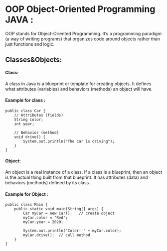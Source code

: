 # OOP Object-Oriented Programming JAVA :

OOP stands for Object-Oriented Programming.
It’s a programming paradigm (a way of writing programs) that organizes code around objects rather than just functions and logic.

## Classes&Objects:

#### Class:

A class in Java is a blueprint or template for creating objects.
It defines what attributes (variables) and behaviors (methods) an object will have.

#### Example for class :
```text
public class Car {
    // Attributes (fields)
    String color;
    int year;

    // Behavior (method)
    void drive() {
        System.out.println("The car is driving");
    }
}
```
#### Object:

An object is a real instance of a class.
If a class is a blueprint, then an object is the actual thing built from that blueprint.
It has attributes (data) and behaviors (methods) defined by its class.

#### Example for Object :
```text
public class Main {
    public static void main(String[] args) {
        Car myCar = new Car();   // create object
        myCar.color = "Red";
        myCar.year = 2020;

        System.out.println("Color: " + myCar.color);
        myCar.drive();  // call method
    }
}
```